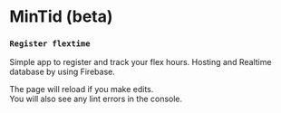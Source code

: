 
# MinTid (beta)

### `Register flextime` 

Simple app to register and track your flex hours. Hosting and Realtime database by using Firebase. 

The page will reload if you make edits.<br>
You will also see any lint errors in the console.

